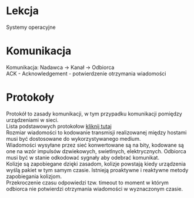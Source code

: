 
# Lekcja
Systemy operacyjne

# Komunikacja
Komunikacja: Nadawca -> Kanał -> Odbiorca<br>
ACK - Acknowledgement - potwierdzenie otrzymania wiadomości

# Protokoły
Protokół to zasady komunikacji, w tym przypadku komunikacji pomiędzy urządzeniami w sieci.<br>
Lista podstawowych protokołow [kliknij tutaj](https://developers.cloudflare.com/workers/reference/protocols/)<br>
Rozmiar wiadomości to kodowanie transmisji realizowanej między hostami musi być dostosowane do wykorzystywanego medium.<br> Wiadomości wysyłane przez sieć konwertowane są na bity, kodowane są one na wzór impulsów dzwiekowych, swietlnych, elektrycznych. Odbiorca musi być w stanie odkodować sygnały aby odebrać komunikat.<br> 
Kolizje są zapobiegane dzięki zasadom, kolizje powstają kiedy urządzenia wyślą pakiet w tym samym czasie. Istnieją proaktywne i reaktywne metody zapobiegania kolizjom.<br>
Przekroczenie czasu odpowiedzi tzw. timeout to moment w którym odbiorca nie potwierdzi otrzymania wiadomości w wyznaczonym czasie.
